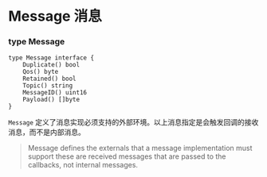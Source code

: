 # Message 消息

### type Message

```
type Message interface {
    Duplicate() bool
    Qos() byte
    Retained() bool
    Topic() string
    MessageID() uint16
    Payload() []byte
}
```

`Message` 定义了消息实现必须支持的外部环境。以上消息指定是会触发回调的接收消息，而不是内部消息。

> Message defines the externals that a message implementation must support these are received messages that are passed to the callbacks, not internal messages.



